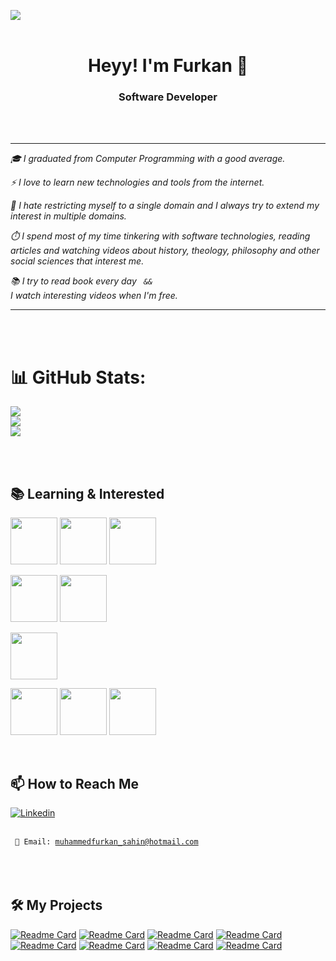 ![](https://komarev.com/ghpvc/?username=FurkanSahin)  
<br>



<h1 align="center"> Heyy! I'm Furkan 👋</h1> 

<h3 align="center">Software Developer</h3> <br> <br>

---

 _<p> 🎓 I graduated from Computer Programming with a good average.</p>_
 _<p> ⚡ I love to learn new technologies and tools from the internet. </p>_
 _<p> 👐 I hate restricting myself to a single domain and I always try to extend my interest in multiple domains.</p>_
_<p> ⏱️ I spend most of my time tinkering with software technologies, reading articles and watching videos about history, theology, philosophy and other social sciences that interest me. </p>_
 _<p> 📚 I try to read book every day <code>  &&  </code> I watch interesting videos when I'm free. </p>_

---
<br> <br>



# 📊 GitHub Stats:
![](https://github-readme-stats-sigma-five.vercel.app/api?username=furkansahin2&theme=highcontrast&hide_border=false&include_all_commits=false&count_private=false)<br/>
![](https://github-readme-streak-stats.herokuapp.com/?user=furkansahin2&theme=highcontrast&hide_border=false)<br/>
![](https://github-readme-stats-sigma-five.vercel.app/api/top-langs/?username=furkansahin2&theme=highcontrast&hide_border=false&include_all_commits=false&count_private=false&layout=compact)


<br> <br>

  
## 📚 Learning & Interested
  
<code><img height="75" src="https://user-images.githubusercontent.com/68972718/217532801-0c75594a-96d3-441d-b780-eb5cde2823bb.png"></code> 
<code><img height="75" src="https://github.com/FurkanSahin2/FurkanSahin2/assets/68972718/a331bf55-63bd-4654-ae65-61386fd95de7"></code>
<code><img height="75" src="https://seeklogo.com/images/M/microsoft-sql-server-logo-96AF49E2B3-seeklogo.com.png"></code>



<code><img height="75" src="https://user-images.githubusercontent.com/68972718/217535252-6f2a4c17-1a58-4825-bb6c-797c907e5850.png"></code>
<code><img height="75" src="https://user-images.githubusercontent.com/68972718/217533271-b646b141-ee6c-43f3-9f93-1011c670e79d.png"></code>


<code><img height="75" src="https://www.vectorlogo.zone/logos/java/java-ar21.svg"></code>

<code><img height="75" src="https://www.vectorlogo.zone/logos/w3_html5/w3_html5-ar21.svg"></code>
<code><img height="75" src="https://www.vectorlogo.zone/logos/w3_css/w3_css-official.svg"></code>
<code><img height="75" src="https://seeklogo.com/images/A/angular-logo-6EB930C68B-seeklogo.com.png"></code>


<br>
<!--
## 📚 My Social Accounts

[![Github Badge](https://img.shields.io/badge/-Github-000?style=quare&labelColor=000&logo=Github&logoColor=white&link=link)](https://github.com/FurkanSahin2/)
[![Instagram Badge](https://img.shields.io/badge/-Instagram-C13584?style=flat-quare&labelColor=C13584&logo=instagram&logoColor=white&link=link)](https://www.instagram.com/) 
[![Facebook Badge](https://img.shields.io/badge/-Facebook-757575?style=flat-quare&labelColor=75755&logo=Facebook&logoColor=dark&link=link)](https://www.facebook.com/)
[![Twitter Badge](https://img.shields.io/twitter/url?label=Furkan%20%C5%9Eahin&url=)](https://twitter.com/)
 
<br>
-->  


## 📫 How to Reach Me

<a href="https://www.linkedin.com/in/furkan-%C5%9Fahin1/">
  <img alt="Linkedin" src="https://img.shields.io/badge/linkedin-0077B5?logo=linkedin&logoColor=white&style=for-the-badge"/>
</a> 
<br> <br>

<code> 📧 Email: muhammedfurkan_sahin@hotmail.com </code>
<br>
<br>
<br>
## 🛠️ My Projects
  
[![Readme Card](https://github-readme-stats-sigma-five.vercel.app/api/pin/?username=FurkanSahin2&repo=FinalProject&theme=highcontrast)](https://github.com/FurkanSahin2/FinalProject)
[![Readme Card](https://github-readme-stats-sigma-five.vercel.app/api/pin/?username=FurkanSahin2&repo=FinalProject-Frontend&theme=highcontrast)](https://github.com/FurkanSahin2/ConsoleAppWork)
[![Readme Card](https://github-readme-stats-sigma-five.vercel.app/api/pin/?username=FurkanSahin2&repo=CarRentalProject&theme=highcontrast)](https://github.com/FurkanSahin2/CarRentalProject)
[![Readme Card](https://github-readme-stats-sigma-five.vercel.app/api/pin/?username=FurkanSahin2&repo=Web_Development_Training&theme=highcontrast)](https://github.com/FurkanSahin2/Web_Gelistirme_Egitimi)
[![Readme Card](https://github-readme-stats-sigma-five.vercel.app/api/pin/?username=FurkanSahin2&repo=Java_Bootcamp&theme=highcontrast)](https://github.com/FurkanSahin2/Java_Bootcamp)
[![Readme Card](https://github-readme-stats-sigma-five.vercel.app/api/pin/?username=FurkanSahin2&repo=C_Lessons&theme=highcontrast)](https://github.com/FurkanSahin2/C_Lessons)
[![Readme Card](https://github-readme-stats-sigma-five.vercel.app/api/pin/?username=FurkanSahin2&repo=ConsoleAppWork&theme=highcontrast)](https://github.com/FurkanSahin2/ConsoleAppWork)
[![Readme Card](https://github-readme-stats-sigma-five.vercel.app/api/pin/?username=FurkanSahin2&repo=Kamp_Intro&theme=highcontrast)](https://github.com/FurkanSahin2/Kamp_Intro)



